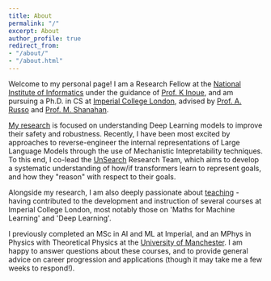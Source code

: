 ```yaml
---
title: About
permalink: "/"
excerpt: About
author_profile: true
redirect_from:
- "/about/"
- "/about.html"
---
```


Welcome to my personal page! I am a Research Fellow at the [National Institute of Informatics](https://www.nii.ac.jp/en/) under the guidance of [Prof. K Inoue](http://research.nii.ac.jp/~inoue/official/content_e.html), and am pursuing a Ph.D. in CS at [Imperial College London](https://www.imperial.ac.uk/computing), advised by [Prof. A. Russo](https://wp.doc.ic.ac.uk/arusso/) and [Prof. M. Shanahan](https://www.doc.ic.ac.uk/~mpsha/").

[My research](./publications.md) is focused on understanding Deep Learning models to improve their safety and robustness. Recently, I have been most excited by approaches to reverse-engineer the internal representations of Large Language Models through the use of Mechanistic Intepretability techniques. To this end, I co-lead the [UnSearch](https://unsearch.org) Research Team, which aims to develop a systematic understanding of how/if transformers learn to represent goals, and how they "reason" with respect to their goals.

Alongside my research, I am also deeply passionate about [teaching](./teaching.html) - having contributed to the development and instruction of several courses at Imperial College London, most notably those on 'Maths for Machine Learning' and 'Deep Learning'.

I previously completed an MSc in AI and ML at Imperial, and an MPhys in Physics with Theoretical Physics at the [University of Manchester](https://www.manchester.ac.uk/). I am happy to answer questions about these courses, and to provide general advice on career progression and applications (though it may take me a few weeks to respond!).

<!-- # Before Contacting Me
I am not currently looking for full-time positions. However, I am always excited to discuss Ph.D. internship opportunites with a focus on Neurosymbolic and Object-Centric learning techniques. 

If you have questions about the **MSc in AI and ML** at Imperial, please see if these have been addressed in the [FAQ](/posts/2021/01/imperial-msc-faq) before reaching out to me.

I am more likely to respond to emails than LinkedIn requests. -->

<!-- <br/><br/> -->

